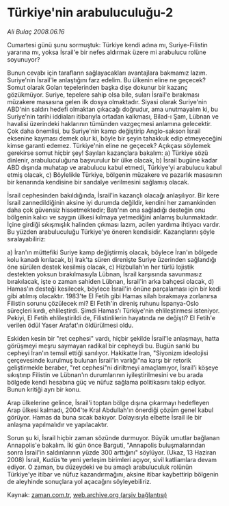 # Türkiye'nin arabuluculuğu-2

*Ali Bulaç 2008.06.16*

<tr><td class="metin" colspan="2" style="padding-top: 20px; padding-left: 5px; padding-right: 10px;">Cumartesi günü şunu sormuştuk: Türkiye kendi adına mı, Suriye-Filistin yararına mı, yoksa İsrail'e bir nefes aldırmak üzere mi arabulucu rolüne soyunuyor?</td></tr><tr><td class="metin" colspan="2" style="padding-top: 20px; padding-left: 5px; padding-right: 10px;"><p>Bunun cevabı için tarafların sağlayacakları avantajlara bakmamız lazım. Suriye'nin İsrail'le anlaştığını farz edelim. Bu ülkenin eline ne geçecek? Somut olarak Golan tepelerinden başka dişe dokunur bir kazanç gözükmüyor. Suriye, tepelere sahip olsa bile, suları İsrail'e bırakması müzakere masasına gelen ilk dosya olmaktadır. Siyasi olarak Suriye'nin ABD'nin saldırı hedefi olmaktan çıkacağı doğrudur, ama unutmayalım ki, bu Suriye'nin tarihi iddiaları itibarıyla ortadan kalkması, Bilad-ı Şam, Lübnan ve havalisi üzerindeki haklarının tümünden vazgeçmesi anlamına gelecektir. Çok daha önemlisi, bu Suriye'nin kamp değiştirip Anglo-sakson İsrail eksenine kayması demek olur ki, böyle bir şeyin tahakkuk edip etmeyeceğini kimse garanti edemez. Türkiye'nin eline ne geçecek? Açıkçası söylemek gerekirse somut hiçbir şey! Sayılan kazançlara bakalım: a) Türkiye sözü dinlenir, arabuluculuğuna başvurulur bir ülke olacak, b) İsrail bugüne kadar ABD dışında muhatap ve arabulucu kabul etmedi, Türkiye'yi arabulucu kabul etmiş olacak, c) Böylelikle Türkiye, bölgenin müzakere ve pazarlık masasının bir kenarında kendisine bir sandalye verilmesini sağlamış olacak. 
<p>İsrail cephesinden bakıldığında, İsrail'in kazançlı olacağı anlaşılıyor. Bir kere İsrail zannedildiğinin aksine iyi durumda değildir, kendini her zamankinden daha çok güvensiz hissetmektedir; Batı'nın ona sağladığı desteğin onu bölgenin kalıcı ve saygın ülkesi kılmaya yetmediğini anlamış bulunmaktadır. İçine girdiği sıkışmışlık halinden çıkması lazım, acilen yardıma ihtiyacı vardır. Bu yüzden arabuluculuğu Türkiye'ye öneren kendisidir. Kazançlarını şöyle sıralayabiliriz:
<p>a) İran'ın müttefiki Suriye kamp değiştirmiş olacak, böylece İran'ın bölgede kolu kanadı kırılacak, b) Irak'ta süren direnişte Suriye üzerinden sağlandığı öne sürülen destek kesilmiş olacak, c) Hizbullah'ın her türlü lojistik destekten yoksun bırakılmasıyla Lübnan, İsrail karşısında savunmasız bırakılacak, işte o zaman sahiden Lübnan, İsrail'in arka bahçesi olacak, d) Hamas'ın desteği kesilecek, böylece İsrail'in önüne parçalaması için bir kedi gibi atılmış olacaktır. 1983'te El Fetih gibi Hamas silah bırakmaya zorlanırsa Filistin sorunu çözülecek mi? El Fetih'in direniş ruhunu İspanya-Oslo süreçleri kırdı, ehlileştirdi. Şimdi Hamas'ı Türkiye'nin ehlileştirmesi isteniyor. Pekiyi, El Fetih ehlileştirildi de, Filistinlilerin hayatında ne değişti? El Fetih'e verilen ödül Yaser Arafat'ın öldürülmesi oldu.
<p>Eskiden kesin bir "ret cephesi" vardı, hiçbir şekilde İsrail'le anlaşmayı, hatta görüşmeyi meşru saymayan radikal bir cepheydi bu. Bugün sanki bu cepheyi İran'ın temsil ettiği sanılıyor. Hakikatte İran, "Siyonizm ideolojisi çerçevesinde kurulmuş bulunan İsrail'in varlığı"na karşı bir retorik geliştirmekle beraber, "ret cephesi"ni diriltmeyi amaçlamıyor, İsrail'i köşeye sıkıştırıp Filistin ve Lübnan'ın durumlarının iyileştirilmesini ve bu arada bölgede kendi hesabına güç ve nüfuz sağlama politikasını takip ediyor. Bunun kritiği ayrı bir konu. 
<p>Arap ülkelerine gelince, İsrail'i toptan bölge dışına çıkarmayı hedefleyen Arap ülkesi kalmadı, 2004'te Kral Abdullah'ın önerdiği çözüm genel kabul görüyor. Hamas da buna sıcak bakıyor. Dolayısıyla elbette İsrail ile bir anlaşma yapılmalıdır ve yapılacaktır. 
<p>Sorun şu ki, İsrail hiçbir zaman sözünde durmuyor. Büyük umutlar bağlanan Annapolis'e bakalım. İki gün önce Barguti, "Annapolis buluşmalarından sonra İsrail'in saldırılarının yüzde 300 arttığını" söylüyor. (Ukaz, 13 Haziran 2008) İsrail, Kudüs'te yeni yerleşim birimleri açıyor, sivil katliamlara devam ediyor. O zaman, bu düzeydeki ve bu amaçlı arabuluculuk rolünün Türkiye'ye itibar ve nüfuz kazandırmağını, aksine itibar kaybettirip bölgenin de aleyhinde sonuçlara yol açacağını söyleyebiliriz.<br/></p></p></p></p></p></p></td></tr>

Kaynak: [zaman.com.tr](http://zaman.com.tr/yazar.do?yazino=702737), [web.archive.org (arşiv bağlantısı)](http://web.archive.org/web/20080716014307/http://www.zaman.com.tr:80/yazar.do?yazino=702737)
